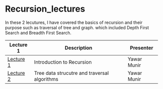 # Recursion_lectures
In these 2 lecutures, I have covered the basics of recursion and their purpose such as traversal of tree and graph. which included Depth First Search and Breadth First Search.

| Lecture 1 | Description                          | Presenter       |
|-----------|--------------------------------------|-----------------|
| [Lecture 1 ]([https://youtu.be/abc123](https://youtu.be/XMFhquUeqLw?si=o3rkKWIoJIkTZ_W_))  | Introduction to Recursion | Yawar Munir  |
|  [Lecture 2]([https://youtu.be/abc123](https://youtu.be/-5JE9zowTA4?si=nvNxnmPq9Z7aGn45)) | Tree data strucutre and traversal algorithms  | Yawar Munir |
